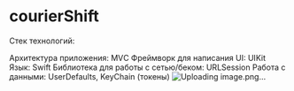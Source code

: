 # courierShift


Стек технологий:

Архитектура приложения: MVС
Фреймворк для написания UI: UIKit
Язык: Swift
Библиотека для работы с сетью/беком: URLSession
Работа с данными: UserDefaults, KeyChain (токены)
![Uploading image.png…]()
